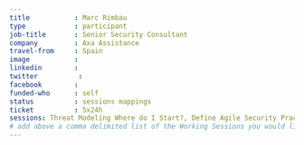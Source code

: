 ```yaml
---
title           : Marc Rimbau
type            : participant
job-title       : Senior Security Consultant
company         : Axa Assistance
travel-from     : Spain
image           :
linkedin        :
twitter          :
facebook        :
funded-who      : self
status          : sessions mappings
ticket          : 5x24h
sessions: Threat Modeling Where do I Start?, Define Agile Security Practices, Agile Practices for Security Teams,	Securing the CI Pipeline, Threat Modeling Cheat Sheet & Lightweight Threat Modeling, Teaching Attacker perspective to Developers, Threat Modeling OWASP Pages, Threat and Vulnerability Management, Application Security Guide for CISO, Using JIRA and Confluence to Store Threat Model Data, DevSecOps vs SecDevOps, Threat Modeling by Feature and Layer, ELK Security Dashboards, Threat Modeling Cloud Migrations, Using Security Risks to Measure Agile Practices,	SAMM Metrics for Enterprises, OWASP Risk Rating Management Project
# add above a comma delimited list of the Working Sessions you would like to attend (use the session's title)
---
```


<!-- put more details about participant here -->
